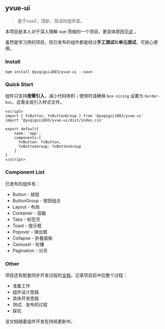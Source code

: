 ## yvue-ui

> 基于vue2，清新、简洁的组件库。

本项目是本人对于深入理解 vue 而做的一个项目，更具体原因见[这](https://ysom.github.io/posts/30683/) 。

虽然是学习用的项目，但已发布的组件都是经过**手工测试**和**单元测试**，可放心使用。

### Install

``` shell script
npm install @yuqigui1083/yvue-ui --save
```

### Quick Start

组件只支持**按需引入**，减小代码体积；使用时请确保 `box-sizing` 设置为 `border-box`，且需全局引入样式文件。

```vue
<script>
import { YvButton, YvButtonGroup } from '@yuqigui1083/yvue-ui'
import '@yuqigui1083/yvue-ui/dist/index.css'

export default{
    name: 'app',
    components:{
      YvButton: YvButton,
      YvButtonGroup: YvButtonGroup
    }
}
</script>
```

### Component List

已发布的组件有：

* Button - 按钮
* ButtonGroup - 按钮组合
* Layout - 布局
* Container - 容器
* Tabs - 标签页
* Toast - 提示框
* Popover - 弹出框
* Collapse - 折叠面板
* Carousel - 轮播
* Pagination - 分页 

### Other

项目还有配套同步开发过程的[文档](https://ysom.github.io/yvue-ui-blog/)，记录项目前中后整个过程：

* 准备工作
* 组件设计思路
* 具体开发思路
* 测试、发布的过程
* 踩坑

该文档随着组件开发在持续更新中。